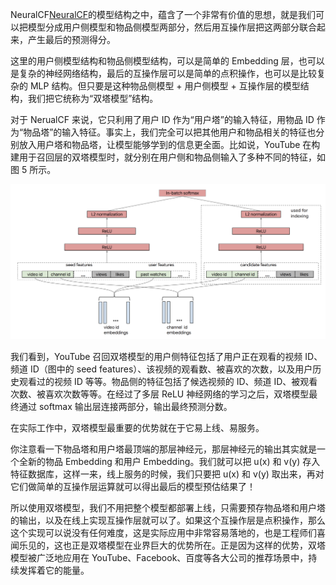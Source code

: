 
NeuralCF[NeuralCF](../协同过滤/协同过滤.md#NeuralCF)的模型结构之中，蕴含了一个非常有价值的思想，就是我们可以把模型分成用户侧模型和物品侧模型两部分，然后用互操作层把这两部分联合起来，产生最后的预测得分。

这里的用户侧模型结构和物品侧模型结构，可以是简单的 Embedding 层，也可以是复杂的神经网络结构，最后的互操作层可以是简单的点积操作，也可以是比较复杂的 MLP 结构。但只要是这种物品侧模型 + 用户侧模型 + 互操作层的模型结构，我们把它统称为“双塔模型”结构。


对于 NerualCF 来说，它只利用了用户 ID 作为“用户塔”的输入特征，用物品 ID 作为“物品塔”的输入特征。事实上，我们完全可以把其他用户和物品相关的特征也分别放入用户塔和物品塔，让模型能够学到的信息更全面。比如说，YouTube 在构建用于召回层的双塔模型时，就分别在用户侧和物品侧输入了多种不同的特征，如图 5 所示。

![img](img/e2603a22ec91a9f00be4b73feyy1f987.jpg)

我们看到，YouTube 召回双塔模型的用户侧特征包括了用户正在观看的视频 ID、频道 ID（图中的 seed features）、该视频的观看数、被喜欢的次数，以及用户历史观看过的视频 ID 等等。物品侧的特征包括了候选视频的 ID、频道 ID、被观看次数、被喜欢次数等等。在经过了多层 ReLU 神经网络的学习之后，双塔模型最终通过 softmax 输出层连接两部分，输出最终预测分数。

在实际工作中，双塔模型最重要的优势就在于它易上线、易服务。

你注意看一下物品塔和用户塔最顶端的那层神经元，那层神经元的输出其实就是一个全新的物品 Embedding 和用户 Embedding。我们就可以把 u(x) 和 v(y) 存入特征数据库，这样一来，线上服务的时候，我们只要把 u(x) 和 v(y) 取出来，再对它们做简单的互操作层运算就可以得出最后的模型预估结果了！

所以使用双塔模型，我们不用把整个模型都部署上线，只需要预存物品塔和用户塔的输出，以及在线上实现互操作层就可以了。如果这个互操作层是点积操作，那么这个实现可以说没有任何难度，这是实际应用中非常容易落地的，也是工程师们喜闻乐见的，这也正是双塔模型在业界巨大的优势所在。正是因为这样的优势，双塔模型被广泛地应用在 YouTube、Facebook、百度等各大公司的推荐场景中，持续发挥着它的能量。